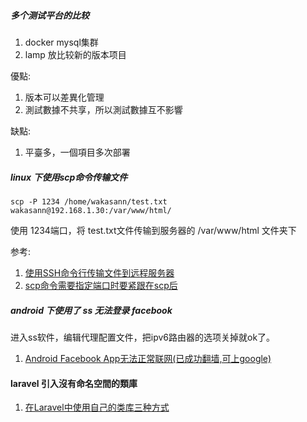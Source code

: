 ##### 多个测试平台的比较 #####

1. docker mysql集群
2. lamp 放比较新的版本项目

優點:
1. 版本可以差異化管理
2. 測試數據不共享，所以測試數據互不影響

缺點:
1. 平臺多，一個項目多次部署


##### linux 下使用scp命令传输文件 ####

`scp -P 1234 /home/wakasann/test.txt wakasann@192.168.1.30:/var/www/html/`

使用 1234端口，将 test.txt文件传输到服务器的 /var/www/html 文件夹下

参考:

1. [使用SSH命令行传输文件到远程服务器](https://www.cnblogs.com/magicc/p/6490566.html)
2. [scp命令需要指定端口时要紧跟在scp后](https://www.cnblogs.com/jixingke/p/6213074.html)


##### android 下使用了 ss 无法登录 facebook #####

进入ss软件，编辑代理配置文件，把ipv6路由器的选项关掉就ok了。

1. [Android Facebook App无法正常联网(已成功翻墙,可上google)](https://github.com/XndroidDev/Xndroid/issues/55#issuecomment-371374023)

#### laravel 引入沒有命名空間的類庫 ####

1. [在Laravel中使用自己的类库三种方式](http://yansu.org/2014/03/20/use-other-libraries-in-laravel.html)